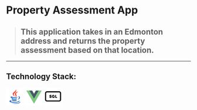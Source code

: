 # Property Assessment App

>## This application takes in an Edmonton address and returns the property assessment based on that location.  


---


## Technology Stack:
![Java](/icons/java.png) ![Vue](/icons/vue.png) ![SQL](/icons/sql.png)

